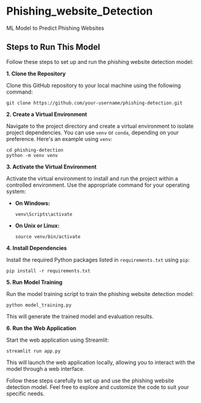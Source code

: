 # Phishing_website_Detection
ML Model to Predict Phishing Websites

## Steps to Run This Model

Follow these steps to set up and run the phishing website detection model:

**1. Clone the Repository**

   Clone this GitHub repository to your local machine using the following command:
   ```
   git clone https://github.com/your-username/phishing-detection.git
   ```

**2. Create a Virtual Environment**

   Navigate to the project directory and create a virtual environment to isolate project dependencies. You can use `venv` or `conda`, depending on your preference. Here's an example using `venv`:

   ```
   cd phishing-detection
   python -m venv venv
   ```

**3. Activate the Virtual Environment**

   Activate the virtual environment to install and run the project within a controlled environment. Use the appropriate command for your operating system:

   - **On Windows:**
     ```
     venv\Scripts\activate
     ```

   - **On Unix or Linux:**
     ```
     source venv/bin/activate
     ```

**4. Install Dependencies**

   Install the required Python packages listed in `requirements.txt` using `pip`:

   ```
   pip install -r requirements.txt
   ```

**5. Run Model Training**

   Run the model training script to train the phishing website detection model:

   ```
   python model_training.py
   ```

   This will generate the trained model and evaluation results.

**6. Run the Web Application**

   Start the web application using Streamlit:

   ```
   streamlit run app.py
   ```

   This will launch the web application locally, allowing you to interact with the model through a web interface.

Follow these steps carefully to set up and use the phishing website detection model. Feel free to explore and customize the code to suit your specific needs.

